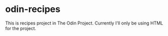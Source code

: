 # odin-recipes
This is recipes project in The Odin Project.
Currently I'll only be using HTML for the project.